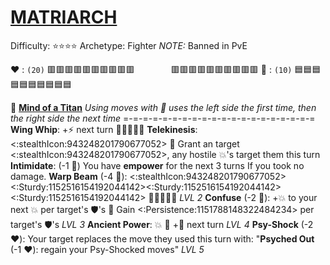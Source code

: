 # [**__MATRIARCH__**](<https://www.youtube.com/watch?v=NFTemk99fLU>)
Difficulty: ⭐⭐⭐⭐
Archetype: Fighter
*NOTE:* Banned in PvE

:heart: : `(20)` :red_square::red_square::red_square::red_square::red_square::red_square::red_square::red_square::red_square::red_square:
 `       `   :red_square::red_square::red_square::red_square::red_square::red_square::red_square::red_square::red_square::red_square:
:large_blue_diamond: : `(10)` :blue_square::blue_square::blue_square::blue_square::blue_square::blue_square::blue_square::blue_square::blue_square::blue_square:

:nazar_amulet:  [**Mind of a Titan**](https://media.discordapp.net/attachments/1056365502101979146/1168051983496781855/matriarch.jpg?ex=65505c2e&is=653de72e&hm=837a0ad9fe1e2cd6517cdf6aec2c095e3af4f8499d94c6cf7c2d4390c41ca9ef&=&width=707&height=676) 
*Using moves with 🔀 uses the left side the first time, then the right side the next time*
=-=-=-=-=-=-=-=-=-=-=-=-=-=-=-=-=-=-=-=
**Wing Whip**: +⚡ next turn 🔀:boom::boom::boom:🌀
**Telekinesis**: <:stealthIcon:943248201790677052> 🔀 Grant an target <:stealthIcon:943248201790677052>, any hostile 💥's target them this turn
**Intimidate**: (-1 🔷) You have __empower__ for the next 3 turns If you took no damage.
**Warp Beam** (-4 :large_blue_diamond:): <:stealthIcon:943248201790677052><:Sturdy:1152516154192044142><:Sturdy:1152516154192044142><:Sturdy:1152516154192044142>  🔀:boom::boom::boom::dart: *LVL 2*
**Confuse** (-2 :large_blue_diamond:): +💥 to your next 💥 per target's 🛡️'s 🔀 Gain <:Persistence:1151788148322484234> per target's 🛡️'s *LVL 3*
**Ancient Power**: :boom: 🔀 +🚫 next turn *LVL 4*
**Psy-Shock** (-2 :heart:): Your target replaces the move they used this turn with: "**Psyched Out** (-1 :heart:): regain your Psy-Shocked moves" *LVL 5*
